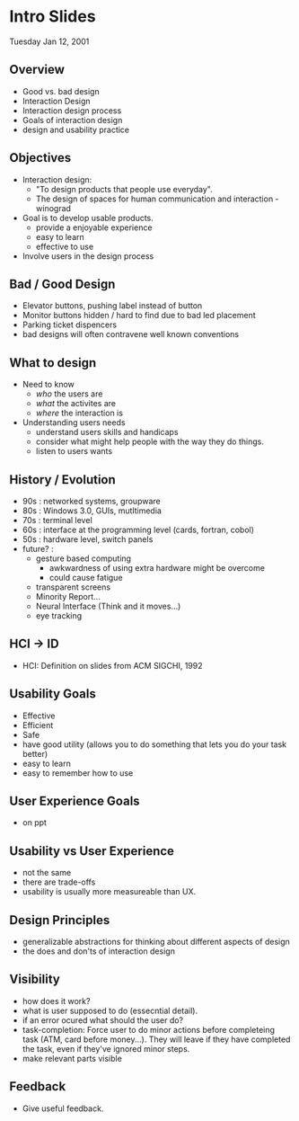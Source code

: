 # Intro Slides

Tuesday Jan 12, 2001
 
## Overview 

 * Good vs. bad design
 * Interaction Design
 * Interaction design process
 * Goals of interaction design
 * design and usability practice

## Objectives

 * Interaction design: 
    * "To design products that people use everyday".
    * The design of spaces for human communication and interaction - winograd
 * Goal is to develop usable products.
    * provide a enjoyable experience
    * easy to learn
    * effective to use
 * Involve users in the design process

## Bad / Good Design
 
 * Elevator buttons, pushing label instead of button
 * Monitor buttons hidden / hard to find due to bad led placement
 * Parking ticket dispencers
 * bad designs will often contravene well known conventions

## What to design

 * Need to know
   * _who_ the users are
   * _what_ the activites are
   * _where_ the interaction is
 * Understanding users needs
   * understand users skills and handicaps
   * consider what might help people with the way they do things.
   * listen to users wants

## History / Evolution

 * 90s : networked systems, groupware
 * 80s : Windows 3.0, GUIs, mutltimedia
 * 70s : terminal level
 * 60s : interface at the programming level (cards, fortran, cobol)
 * 50s : hardware level, switch panels
 * future? : 
   * gesture based computing
      * awkwardness of using extra hardware might be overcome
      * could cause fatigue
   * transparent screens
   * Minority Report...
   * Neural Interface (Think and it moves...)
   * eye tracking

## HCI -> ID
 
 * HCI: Definition on slides from ACM SIGCHI, 1992

## Usability Goals

 * Effective
 * Efficient
 * Safe
 * have good utility (allows you to do something that lets you do your task better)
 * easy to learn
 * easy to remember how to use

## User Experience Goals

 * on ppt

## Usability vs User Experience

 * not the same
 * there are trade-offs
 * usability is usually more measureable than UX. 

## Design Principles
 
 * generalizable abstractions for thinking about different aspects of design
 * the does and don'ts of interaction design

## Visibility

 * how does it work?
 * what is user supposed to do (essecntial detail).
 * if an error ocured what should the user do?
 * task-completion: Force user to do minor actions before completeing task (ATM, card before money...). They will leave if they have completed the task, even if they've ignored minor steps.
 * make relevant parts visible

## Feedback

 * Give useful feedback.



